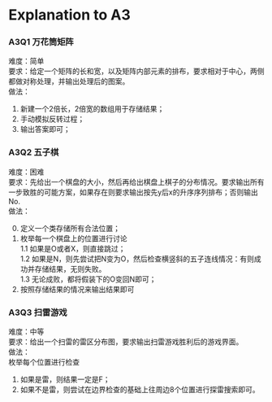 # Explanation to A3

### A3Q1 万花筒矩阵
难度：简单    
要求：给定一个矩阵的长和宽，以及矩阵内部元素的排布，要求相对于中心，两侧都做对称处理，并输出处理后的图案。  
做法：  
1. 新建一个2倍长，2倍宽的数组用于存储结果；   
2. 手动模拟反转过程；  
3. 输出答案即可；   

### A3Q2 五子棋
难度：困难  
要求：先给出一个棋盘的大小，然后再给出棋盘上棋子的分布情况。要求输出所有一步致胜的可能方案，如果存在则要求输出按先y后x的升序序列排布；否则输出No.  
做法：
      
0. 定义一个类存储所有合法位置；  
1. 枚举每一个棋盘上的位置进行讨论  
    1.1 如果是O或者X，则直接跳过；  
    1.2 如果是N，则先尝试把N变为O，然后检查横竖斜的五子连线情况：有则成功并存储结果，无则失败。        
    1.3 无论成败，都将假装下的O变回N即可；       
 2. 按照存储结果的情况来输出结果即可      

### A3Q3 扫雷游戏
难度：中等  
要求：给出一个扫雷的雷区分布图，要求输出扫雷游戏胜利后的游戏界面。  
做法：  
枚举每个位置进行检查  
1. 如果是雷，则结果一定是F；  
2. 如果不是雷，则尝试在边界检查的基础上往周边8个位置进行探雷搜索即可。  

